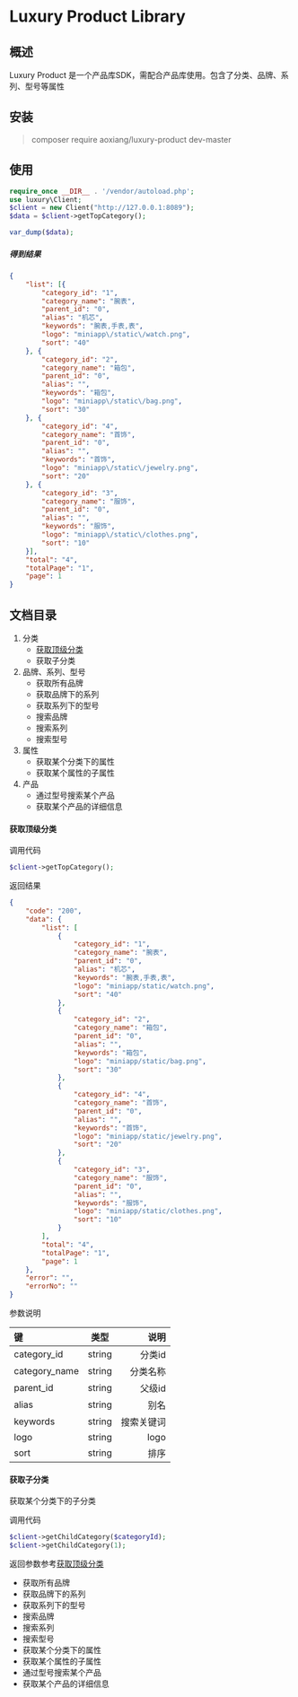 # Luxury Product Library


## 概述

Luxury Product 是一个产品库SDK，需配合产品库使用。包含了分类、品牌、系列、型号等属性

## 安装
> composer require aoxiang/luxury-product dev-master

## 使用
```php
require_once __DIR__ . '/vendor/autoload.php';  
use luxury\Client;  
$client = new Client("http://127.0.0.1:8089");
$data = $client->getTopCategory();

var_dump($data);
```

##### 得到结果
```json
{
	"list": [{
		"category_id": "1",
		"category_name": "腕表",
		"parent_id": "0",
		"alias": "机芯",
		"keywords": "腕表,手表,表",
		"logo": "miniapp\/static\/watch.png",
		"sort": "40"
	}, {
		"category_id": "2",
		"category_name": "箱包",
		"parent_id": "0",
		"alias": "",
		"keywords": "箱包",
		"logo": "miniapp\/static\/bag.png",
		"sort": "30"
	}, {
		"category_id": "4",
		"category_name": "首饰",
		"parent_id": "0",
		"alias": "",
		"keywords": "首饰",
		"logo": "miniapp\/static\/jewelry.png",
		"sort": "20"
	}, {
		"category_id": "3",
		"category_name": "服饰",
		"parent_id": "0",
		"alias": "",
		"keywords": "服饰",
		"logo": "miniapp\/static\/clothes.png",
		"sort": "10"
	}],
	"total": "4",
	"totalPage": "1",
	"page": 1
}
```


## 文档目录
1. 分类
    - <a href="#getTopCategory">获取顶级分类</a>
    - 获取子分类
2. 品牌、系列、型号
    - 获取所有品牌
    - 获取品牌下的系列
    - 获取系列下的型号
    - 搜索品牌
    - 搜索系列
    - 搜索型号
3. 属性
    - 获取某个分类下的属性
    - 获取某个属性的子属性
4. 产品
    - 通过型号搜索某个产品
    - 获取某个产品的详细信息
    
#### <a name="getTopCategory">获取顶级分类</a>
调用代码
```php 
$client->getTopCategory();
```
返回结果
```json
{
    "code": "200",
    "data": {
        "list": [
            {
                "category_id": "1",
                "category_name": "腕表",
                "parent_id": "0",
                "alias": "机芯",
                "keywords": "腕表,手表,表",
                "logo": "miniapp/static/watch.png",
                "sort": "40"
            },
            {
                "category_id": "2",
                "category_name": "箱包",
                "parent_id": "0",
                "alias": "",
                "keywords": "箱包",
                "logo": "miniapp/static/bag.png",
                "sort": "30"
            },
            {
                "category_id": "4",
                "category_name": "首饰",
                "parent_id": "0",
                "alias": "",
                "keywords": "首饰",
                "logo": "miniapp/static/jewelry.png",
                "sort": "20"
            },
            {
                "category_id": "3",
                "category_name": "服饰",
                "parent_id": "0",
                "alias": "",
                "keywords": "服饰",
                "logo": "miniapp/static/clothes.png",
                "sort": "10"
            }
        ],
        "total": "4",
        "totalPage": "1",
        "page": 1
    },
    "error": "",
    "errorNo": ""
}
```
参数说明

|键|类型|说明|
|:---|:---:|---:|
|category_id|string|分类id|
|category_name|string|分类名称|
|parent_id|string|父级id|
|alias|string|别名|
|keywords|string|搜索关键词|
|logo|string|logo|
|sort|string|排序|


#### 获取子分类
获取某个分类下的子分类

调用代码
```php 
$client->getChildCategory($categoryId);
$client->getChildCategory(1);
```
返回参数参考<a href="#getTopCategory">获取顶级分类</a>
- 获取所有品牌
- 获取品牌下的系列
- 获取系列下的型号
- 搜索品牌
- 搜索系列
- 搜索型号
- 获取某个分类下的属性
- 获取某个属性的子属性
- 通过型号搜索某个产品
- 获取某个产品的详细信息


